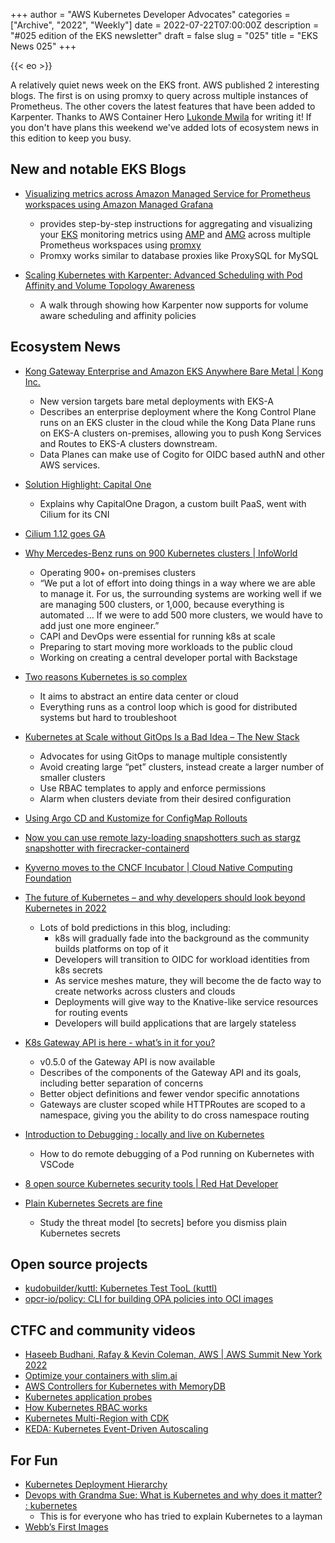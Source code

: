 +++
author = "AWS Kubernetes Developer Advocates"
categories = ["Archive", "2022", "Weekly"]
date = 2022-07-22T07:00:00Z
description = "#025 edition of the EKS newsletter"
draft = false
slug = "025"
title = "EKS News 025"
+++

{{< eo >}}

A relatively quiet news week on the EKS front. AWS published 2 interesting blogs. The first is on using promxy to query across multiple instances of Prometheus. The other covers the latest features that have been added to Karpenter. Thanks to AWS Container Hero [Lukonde Mwila](https://aws.amazon.com/developer/community/heroes/lukonde-mwila/) for writing it! If you don't have plans this weekend we've added lots of ecosystem news in this edition to keep you busy.  

## New and notable EKS Blogs
* [Visualizing metrics across Amazon Managed Service for Prometheus workspaces using Amazon Managed Grafana](https://aws.amazon.com/blogs/mt/visualizing-metrics-across-amazon-managed-service-for-prometheus-workspaces-using-amazon-managed-grafana/)	
    * provides step-by-step instructions for aggregating and visualizing your  [EKS](https://aws.amazon.com/eks) monitoring metrics using [AMP](https://aws.amazon.com/prometheus/) and [AMG](https://aws.amazon.com/grafana/) across multiple Prometheus workspaces using [promxy](https://github.com/jacksontj/promxy)
	* Promxy works similar to database proxies like ProxySQL for MySQL
 
* [Scaling Kubernetes with Karpenter: Advanced Scheduling with Pod Affinity and Volume Topology Awareness](https://aws.amazon.com/blogs/containers/scaling-kubernetes-with-karpenter-advanced-scheduling-with-pod-affinity-and-volume-topology-awareness/) 
	* A walk through showing how Karpenter now supports for volume aware scheduling and affinity policies

## Ecosystem News
* [Kong Gateway Enterprise and Amazon EKS Anywhere Bare Metal | Kong Inc.](https://konghq.com/blog/kong-gateway-enterprise-amazon-eks-anywhere-bare-metal)
	* New version targets bare metal deployments with EKS-A
	* Describes an enterprise deployment where the Kong Control Plane runs on an EKS cluster in the cloud while the Kong Data Plane runs on EKS-A clusters on-premises, allowing you to push Kong Services and Routes to EKS-A clusters downstream.
	* Data Planes can make use of Cogito for OIDC based authN and other AWS services. 

* [Solution Highlight: Capital One](https://isovalent.com/isovalent-capital-one/?utm_source=GaggleAMP-Isovalent)
	* Explains why CapitalOne Dragon, a custom built PaaS, went with Cilium for its CNI

* [Cilium 1.12 goes GA](https://twitter.com/CloudNativeFdn/status/1549771118302711810?s=20&t=uqmzCS7hgGacwDhwXnfm5w)

* [Why Mercedes-Benz runs on 900 Kubernetes clusters | InfoWorld](https://www.infoworld.com/article/3664052/why-mercedes-benz-runs-on-900-kubernetes-clusters.html)
	* Operating 900+ on-premises clusters 
	* “We put a lot of effort into doing things in a way where we are able to manage it. For us, the surrounding systems are working well if we are managing 500 clusters, or 1,000, because everything is automated … If we were to add 500 more clusters, we would have to add just one more engineer.”
	* CAPI and DevOps were essential for running k8s at scale
	* Preparing to start moving more workloads to the public cloud
	* Working on creating a central developer portal with Backstage 

* [Two reasons Kubernetes is so complex](https://buttondown.email/nelhage/archive/two-reasons-kubernetes-is-so-complex/)
	* It aims to abstract an entire data center or cloud
	* Everything runs as a control loop which is good for distributed systems but hard to troubleshoot

* [Kubernetes at Scale without GitOps Is a Bad Idea – The New Stack](https://thenewstack.io/kubernetes-at-scale-without-gitops-is-a-bad-idea/)
	* Advocates for using GitOps to manage multiple consistently
	* Avoid creating large “pet” clusters, instead create a larger number of smaller clusters
	* Use RBAC templates to apply and enforce permissions
	* Alarm when clusters deviate from their desired configuration

* [Using Argo CD and Kustomize for ConfigMap Rollouts](https://codefresh.io/blog/using-argo-cd-and-kustomize-for-configmap-rollouts/)

* [Now you can use remote lazy-loading snapshotters such as stargz snapshotter with firecracker-containerd](https://twitter.com/kzys/status/1545239307203461120)

* [Kyverno moves to the CNCF Incubator | Cloud Native Computing Foundation](https://www.cncf.io/blog/2022/07/12/kyverno-moves-to-the-cncf-incubator/?utm_content=214595402&utm_medium=social&utm_source=linkedin&hss_channel=lcp-3344979)

* [The future of Kubernetes – and why developers should look beyond Kubernetes in 2022](https://www.eficode.com/blog/the-future-of-kubernetes-and-why-developers-should-look-beyond-kubernetes-in-2022)
	* Lots of bold predictions in this blog, including: 
		* k8s will gradually fade into the background as the community builds platforms on top of it
		* Developers will transition to OIDC for workload identities from k8s secrets
		* As service meshes mature, they will become the de facto way to create networks across clusters and clouds
		* Deployments will give way to the Knative-like service resources for routing events
		* Developers will build applications that are largely stateless

* [K8s Gateway API is here - what’s in it for you?](https://www.groundcover.com/blog/k8s-gateway-api)
	* v0.5.0 of the Gateway API is now available
	* Describes of the components of the Gateway API and its goals, including better separation of concerns
	* Better object definitions and fewer vendor specific annotations
	* Gateways are cluster scoped while HTTPRoutes are scoped to a namespace, giving you the ability to do cross namespace routing

* [Introduction to Debugging : locally and live on Kubernetes](https://heka-ai.medium.com/introduction-to-debugging-locally-and-live-on-kubernetes-8c8ecd3acbaa)
	* How to do remote debugging of a Pod running on Kubernetes with VSCode
	
* [8 open source Kubernetes security tools  | Red Hat Developer](https://developers.redhat.com/articles/2022/06/20/8-open-source-kubernetes-security-tools)

* [Plain Kubernetes Secrets are fine](https://www.macchaffee.com/blog/2022/k8s-secrets/)
	* Study the threat model [to secrets] before you dismiss plain Kubernetes secrets

## Open source projects
* [kudobuilder/kuttl: Kubernetes Test TooL (kuttl)](https://github.com/kudobuilder/kuttl)
* [opcr-io/policy: CLI for building OPA policies into OCI images](https://github.com/opcr-io/policy)

## CTFC and community videos
* [Haseeb Budhani, Rafay & Kevin Coleman, AWS | AWS Summit New York 2022](https://www.youtube.com/watch?v=1eZgVSWngnM)
* [Optimize your containers with slim.ai](https://www.youtube.com/watch?v=DA4ArZYJ1-E) 
* [AWS Controllers for Kubernetes with MemoryDB](https://www.youtube.com/watch?v=sZKMkOcxf94) 
* [Kubernetes application probes](https://www.youtube.com/watch?v=wjyAkzJQPRs&list=PLehXSATXjcQHGYufa__n1y9WIUZjyNMEw&index=13) 
* [How Kubernetes RBAC works](https://www.youtube.com/watch?v=TFLUzwWB-W4&list=PLehXSATXjcQHGYufa__n1y9WIUZjyNMEw&index=14) 
* [Kubernetes Multi-Region with CDK](https://www.youtube.com/watch?v=V6nWdCoSKTg) 
* [KEDA: Kubernetes Event-Driven Autoscaling](https://youtu.be/3lcaawKAv6s)

## For Fun
* [Kubernetes Deployment Hierarchy](https://twitter.com/antweiss/status/1549268282955517953?s=20&t=uqmzCS7hgGacwDhwXnfm5w) 
* [Devops with Grandma Sue: What is Kubernetes and why does it matter? : kubernetes](https://www.reddit.com/r/kubernetes/comments/w3p25d/devops_with_grandma_sue_what_is_kubernetes_and/?utm_source=share&utm_medium=web2x&context=3) 
    * This is for everyone who has tried to explain Kubernetes to a layman
* [Webb’s First Images](https://webbtelescope.org/news/first-images/gallery)